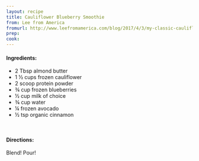 ```yaml
---
layout: recipe
title: Cauliflower Blueberry Smoothie
from: Lee from America
fromurl: http://www.leefromamerica.com/blog/2017/4/3/my-classic-cauliflower-blueberry-smoothie
prep: 
cook: 
---
```


#### Ingredients:

* 2 Tbsp almond butter
* 1 ½ cups frozen cauliflower
* 2 scoop protein powder
* ¾ cup frozen blueberries
* ½ cup milk of choice
* ¾ cup water
* ¼ frozen avocado
* ½ tsp organic cinnamon

<br>

#### Directions:

Blend! Pour!
